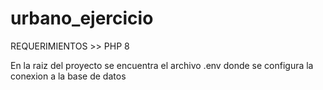 # urbano_ejercicio

REQUERIMIENTOS >> PHP 8

En la raiz del proyecto se encuentra el archivo .env donde se configura la conexion a la base de datos

